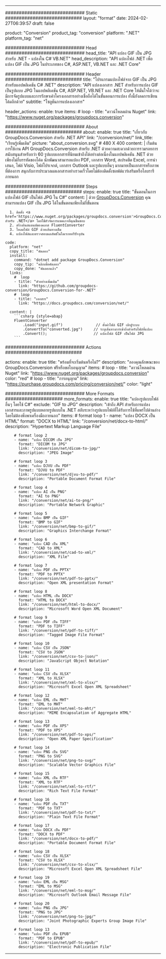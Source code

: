 
---
############################# Static ############################
layout: "format"
date: 2024-02-27T06:39:57
draft: false

product: "Conversion"
product_tag: "conversion"
platform: ".NET"
platform_tag: "net"

############################# Head #############################
head_title: "API แปลง GIF เป็น JPG สำหรับ .NET - แปลงใน C# VB.NET"
head_description: "API แปลงไฟล์ .NET เพื่อแปลง GIF เป็น JPG ในประเภทของ C#, ASP.NET, VB.NET และ .NET Core"

############################# Header ############################
title: "โปรแกรมแปลงไฟล์จาก GIF เป็น JPG สำหรับแอปพลิเคชัน C# .NET" 
description: "API แปลงเอกสาร .NET สำหรับการแปลง GIF เป็นรูปแบบ JPG ในแอปพลิเคชัน C#, ASP.NET, VB.NET และ .NET Core ให้มั่นใจได้ว่าจะมีการจัดรูปแบบและการรักษาเค้าโครงเอกสารอย่างเชื่อถือได้ในขั้นตอนการแปลง ทั้งนี้ยังลดการเขียนโค้ดอีกด้วย" 
subtitle: "โซลูชันการแปลงเอกสาร" 

header_actions:
  enable: true
  items:
    #  loop
    - title: "ดาวน์โหลดผ่าน Nuget"
      link: "https://www.nuget.org/packages/groupdocs.conversion"


############################# About ############################
about:
    enable: true
    title: "เกี่ยวกับ GroupDocs.Conversion สำหรับ .NET API"
    link: "/conversion/net/"
    link_title: "เรียนรู้เพิ่มเติม"
    picture: "about_conversion.svg" # 480 X 400
    content: |
      เริ่มต้นการใช้งาน API GroupDocs.Conversion สำหรับ .NET ด้วยความสะดวกด้วยการรวมรอยการสนับสนุนสำหรับกว่า 60 รูปแบบเอกสารที่นิยมเข้าถึงได้อย่างต่อเนื่องในแอปพลิเคชัน .NET ด้วยเพียงไม่กี่บรรทัดของโค้ด นักพัฒนาสามารถแปลง PDF, เอกสาร Word, สเปรดชีต Excel, การนำเสนอ, ไฟล์ Visio, ไฟล์โปรเจกต์, เอกสาร Outlook และรูปแบบอื่นๆ มากมายเป็นเอกสารหรือภาพที่ต้องการ สนุกกับการประมวลผลเอกสารอย่างรวดเร็วโดยไม่ต้องติดตั้งซอฟต์แวร์เสริมหรือไลบรารีภายนอก


############################# Steps ############################
steps:
    enable: true
    title: "ขั้นตอนในการแปลงไฟล์ GIF เป็นไฟล์ JPG ใน C#" 
    content: |
      ด้วย <a href='https://products.groupdocs.com/conversion/net/'>GroupDocs.Conversion</a> คุณสามารถแปลง GIF เป็น JPG ได้ในขั้นตอนเพียงไม่กี่ขั้นตอน
      
      1. ติดตั้ง <a href='https://www.nuget.org/packages/groupdocs.conversion'>GroupDocs.Conversion สำหรับ .NET</a> โดยใช้ตัวจัดการแพคเกจที่คุณชื่นชอบ 
      2. สร้างอินสแตนซ์ของคลาส FluentConverter  
      3. โหลดไฟล์ GIF ด้วยเส้นทางเต็ม 
      4. แปลงไฟล์และตรวจสอบผลลัพธ์ในไดเรกทอรีปัจจุบัน 
   
    code:
      platform: "net"
      copy_title: "คัดลอก"
      install:
        command: "dotnet add package GroupDocs.Conversion"
        copy_tip: "คลิกเพื่อคัดลอก"
        copy_done: "คัดลอกแล้ว"
      links:
        #  loop
        - title: "ตัวอย่างเพิ่มเติม"
          link: "https://github.com/groupdocs-conversion/GroupDocs.Conversion-for-.NET"
        #  loop
        - title: "เอกสาร"
          link: "https://docs.groupdocs.com/conversion/net/"
          
      content: |
        ```csharp {style=abap}
        FluentConverter
            .Load("input.gif")               // ตั้งค่าไฟล์ GIF เข้าสู่ระบบ
            .ConvertTo("converted.jpg")     // ระบุเส้นทางการเข้าถึงสำหรับไฟล์ที่แปลง
            .Convert();                     // แปลงไฟล์ GIF เป็นไฟล์ JPG        
        ```            

############################# Actions ############################

actions:
  enable: true
  title: "พร้อมที่จะเริ่มต้นหรือไม่?"
  description: "ลองคุณลักษณะของ GroupDocs.Conversion ฟรีหรือขอใบอนุญาต"
  items:
    #  loop
    - title: "ดาวน์โหลดผ่าน Nuget"
      link: "https://www.nuget.org/packages/groupdocs.conversion"
      color: "red"
        #  loop
    - title: "การอนุญาต"
      link: "https://purchase.groupdocs.com/pricing/conversion/net/"
      color: "light"


############################# More Formats #####################
more_formats:
    enable: true
    title: "แปลงรูปแบบไฟล์อื่นๆ โดยใช้ C#"
    exclude: "GIF to JPG"
    description: "เข้าถึง API สำหรับการแปลงเอกสารและภาพรูปแบบหลายรูปแบบใน .NET สลับระหว่างรูปแบบไฟล์ที่ได้รับการใช้ที่แพร่ไปด้านล่างโดยไม่ต้องพึ่งพาเครื่องมือภายนอก"
    items: 
        # format loop 1
        - name: "แปลง DOCX เป็น HTML"
          format: "DOCX to HTML"
          link: "/conversion/net/docx-to-html/"
          description: "Hypertext Markup Language File" 

        # format loop 2
        - name: "แปลง DICOM เป็น JPG" 
          format: "DICOM to JPG"
          link: "/conversion/net/dicom-to-jpg/"
          description: "JPEG Image" 

        # format loop 3
        - name: "แปลง DJVU เป็น PDF"
          format: "DJVU to PDF"
          link: "/conversion/net/djvu-to-pdf/"
          description: "Portable Document Format File" 

        # format loop 4
        - name: "แปลง AI เป็น PNG"
          format: "AI to PNG"
          link: "/conversion/net/ai-to-png/"
          description: "Portable Network Graphic" 

        # format loop 5
        - name: "แปลง BMP เป็น GIF"
          format: "BMP to GIF"
          link: "/conversion/net/bmp-to-gif/"
          description: "Graphics Interchange Format"

        # format loop 6
        - name: "แปลง CAD เป็น XML"
          format: "CAD to XML"
          link: "/conversion/net/cad-to-xml/"
          description: "XML File"

        # format loop 7
        - name: "แปลง PDF เป็น PPTX"
          format: "PDF to PPTX"
          link: "/conversion/net/pdf-to-pptx/"
          description: "Open XML presentation Format"

        # format loop 8
        - name: "แปลง HTML เป็น DOCX"
          format: "HTML to DOCX"
          link: "/conversion/net/html-to-docx/"
          description: "Microsoft Word Open XML Document"

        # format loop 9
        - name: "แปลง PDF เป็น TIFF"
          format: "PDF to TIFF"
          link: "/conversion/net/pdf-to-tiff/"
          description: "Tagged Image File Format" 

        # format loop 10
        - name: "แปลง CSV เป็น JSON" 
          format: "CSV to JSON"
          link: "/conversion/net/csv-to-json/"
          description: "JavaScript Object Notation" 

        # format loop 11
        - name: "แปลง CSV เป็น XLSX" 
          format: "XML to XLSX"
          link: "/conversion/net/xml-to-xlsx/"
          description: "Microsoft Excel Open XML Spreadsheet"  
          
        # format loop 12
        - name: "แปลง EML เป็น MHT"
          format: "EML to MHT"
          link: "/conversion/net/eml-to-mht/"
          description: "MIME Encapsulation of Aggregate HTML"  
              
        # format loop 13
        - name: "แปลง PDF เป็น XPS"
          format: "PDF to XPS"
          link: "/conversion/net/pdf-to-xps/"
          description: "Open XML Paper Specification" 
          
        # format loop 14
        - name: "แปลง PNG เป็น SVG"
          format: "PNG to SVG"
          link: "/conversion/net/png-to-svg/"
          description: "Scalable Vector Graphics File" 
          
        # format loop 15
        - name: "แปลง XML เป็น RTF"
          format: "XML to RTF"
          link: "/conversion/net/xml-to-rtf/"
          description: "Rich Text File Format"
          
        # format loop 16
        - name: "แปลง PDF เป็น TXT"
          format: "PDF to TXT"
          link: "/conversion/net/pdf-to-txt/"
          description: "Plain Text File Format"              
        
        # format loop 17
        - name: "แปลง DOCX เป็น PDF"
          format: "DOCX to PDF"
          link: "/conversion/net/docx-to-pdf/"
          description: "Portable Document Format File"
 
        # format loop 18
        - name: "แปลง CSV เป็น XLSX"
          format: "CSV to XLSX"
          link: "/conversion/net/csv-to-xlsx/"
          description: "Microsoft Excel Open XML Spreadsheet File"
 
        # format loop 19
        - name: "แปลง EML เป็น MSG"
          format: "EML to MSG"
          link: "/conversion/net/eml-to-msg/"
          description: "Microsoft Outlook Email Message File"

        # format loop 20
        - name: "แปลง PNG เป็น JPG"
          format: "PNG to JPG"
          link: "/conversion/net/png-to-jpg/"
          description: "Joint Photographic Experts Group Image File"

        # format loop 13
        - name: "แปลง PDF เป็น EPUB"
          format: "PDF to EPUB"
          link: "/conversion/net/pdf-to-epub/"
          description: "Electronic Publication File"

---
